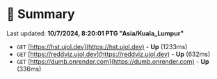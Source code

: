 # 📖 Summary
Last updated: **10/7/2024, 8:20:01 PTG "Asia/Kuala_Lumpur"**

- `GET` [https://hst.ujol.dev](https://hst.ujol.dev) - **Up** (1233ms)
- `GET` [https://reddviz.ujol.dev](https://reddviz.ujol.dev) - **Up** (632ms)
- `GET` [https://dumb.onrender.com](https://dumb.onrender.com) - **Up** (336ms)
